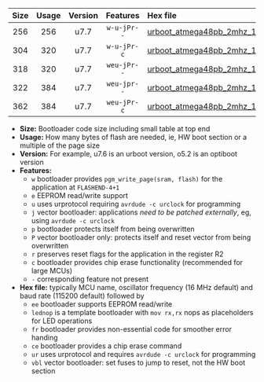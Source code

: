 |Size|Usage|Version|Features|Hex file|
|:-:|:-:|:-:|:-:|:--|
|256|256|u7.7|`w-u-jPr--`|[urboot_atmega48pb_2mhz_19200bps_lednop_ur_vbl.hex](https://raw.githubusercontent.com/stefanrueger/urboot.hex/main/mcus/atmega48pb/fcpu_2mhz/19200_bps/urboot_atmega48pb_2mhz_19200bps_lednop_ur_vbl.hex)|
|304|320|u7.7|`w-u-jPr-c`|[urboot_atmega48pb_2mhz_19200bps_lednop_fr_ce_ur_vbl.hex](https://raw.githubusercontent.com/stefanrueger/urboot.hex/main/mcus/atmega48pb/fcpu_2mhz/19200_bps/urboot_atmega48pb_2mhz_19200bps_lednop_fr_ce_ur_vbl.hex)|
|318|320|u7.7|`weu-jPr--`|[urboot_atmega48pb_2mhz_19200bps_ee_lednop_ur_vbl.hex](https://raw.githubusercontent.com/stefanrueger/urboot.hex/main/mcus/atmega48pb/fcpu_2mhz/19200_bps/urboot_atmega48pb_2mhz_19200bps_ee_lednop_ur_vbl.hex)|
|322|384|u7.7|`weu-jpr--`|[urboot_atmega48pb_2mhz_19200bps_ee_lednop_fr_ur_vbl.hex](https://raw.githubusercontent.com/stefanrueger/urboot.hex/main/mcus/atmega48pb/fcpu_2mhz/19200_bps/urboot_atmega48pb_2mhz_19200bps_ee_lednop_fr_ur_vbl.hex)|
|362|384|u7.7|`weu-jPr-c`|[urboot_atmega48pb_2mhz_19200bps_ee_lednop_fr_ce_ur_vbl.hex](https://raw.githubusercontent.com/stefanrueger/urboot.hex/main/mcus/atmega48pb/fcpu_2mhz/19200_bps/urboot_atmega48pb_2mhz_19200bps_ee_lednop_fr_ce_ur_vbl.hex)|

- **Size:** Bootloader code size including small table at top end
- **Usage:** How many bytes of flash are needed, ie, HW boot section or a multiple of the page size
- **Version:** For example, u7.6 is an urboot version, o5.2 is an optiboot version
- **Features:**
  + `w` bootloader provides `pgm_write_page(sram, flash)` for the application at `FLASHEND-4+1`
  + `e` EEPROM read/write support
  + `u` uses urprotocol requiring `avrdude -c urclock` for programming
  + `j` vector bootloader: applications *need to be patched externally*, eg, using `avrdude -c urclock`
  + `p` bootloader protects itself from being overwritten
  + `P` vector bootloader only: protects itself and reset vector from being overwritten
  + `r` preserves reset flags for the application in the register R2
  + `c` bootloader provides chip erase functionality (recommended for large MCUs)
  + `-` corresponding feature not present
- **Hex file:** typically MCU name, oscillator frequency (16 MHz default) and baud rate (115200 default) followed by
  + `ee` bootloader supports EEPROM read/write
  + `lednop` is a template bootloader with `mov rx,rx` nops as placeholders for LED operations
  + `fr` bootloader provides non-essential code for smoother error handing
  + `ce` bootloader provides a chip erase command
  + `ur` uses urprotocol and requires `avrdude -c urclock` for programming
  + `vbl` vector bootloader: set fuses to jump to reset, not the HW boot section
